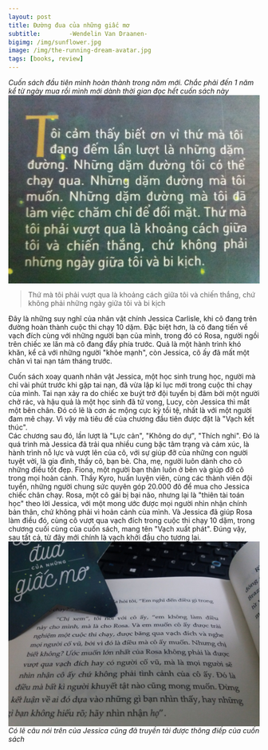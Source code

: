 ```yaml
---
layout: post
title: Đường đua của những giấc mơ
subtitle:        -Wendelin Van Draanen-
bigimg: /img/sunflower.jpg
image: /img/the-running-dream-avatar.jpg
tags: [books, review]
---
```

_Cuốn sách đầu tiên mình hoàn thành trong năm mới. Chắc phải đến 1 năm kể từ ngày mua rồi mình mới dành thời gian đọc hết cuốn sách này_
<img src="https://raw.githubusercontent.com/HieuPham2000/blog/gh-pages/img/the-running-dream-quote2.jpg"  width="600" align="center" alt="Ảnh chụp câu nói ở trang bìa sau cuốn sách">
>  Thứ mà tôi phải vượt qua là khoảng cách giữa tôi và chiến thắng, chứ không phải những ngày giữa tôi và bi kịch  

Đây là những suy nghĩ của nhân vật chính Jessica Carlisle, khi cô đang trên đường hoàn thành cuộc thi chạy 10 dặm. 
Đặc biệt hơn, là cô đang tiến về vạch đích cùng với những người bạn của mình, trong đó có Rosa, người ngồi trên chiếc xe lăn mà cô đang đẩy phía trước. 
Quả là một hành trình khó khăn, kể cả với những người "khỏe mạnh", còn Jessica, cô ấy đã mất một chân vì tai nạn tám tháng trước.

Cuốn sách xoay quanh nhân vật Jessica, một học sinh trung học, người mà chỉ vài phút trước khi gặp tai nạn, đã vừa lập kỉ lục mới trong cuộc thi chạy của mình.
Tai nạn xảy ra do chiếc xe buýt trở đội tuyển bị đâm bởi một người chở rác, và hậu quả là một học sinh đã tử vong, Lucy, còn Jessica thì mất một bên chân.
Đó có lẽ là cơn ác mộng cực kỳ tồi tệ, nhất là với một người đam mê chạy. Vì vậy mà tiêu đề của chương đầu tiên được đặt là "Vạch kết thúc".  
Các chương sau đó, lần lượt là "Lực cản", "Không do dự", "Thích nghi". Đó là quá trình mà Jessica đã trải qua nhiều cung bậc tâm trạng và cảm xúc, là hành trình nỗ lực và vượt lên
của cô, với sự giúp đỡ của những con người tuyệt vời, là gia đình, thầy cô, bạn bè. Cha, mẹ, người luôn dành cho cô những điều tốt đẹp.
Fiona, một người bạn thân luôn ở bên và giúp đỡ cô trong mọi hoàn cảnh. Thầy Kyro, huấn luyện viên, cùng các thành viên đội tuyển, những người chung sức quyên góp 20.000 đô để mua cho Jessica chiếc chân chạy.
Rosa, một cô gái bị bại não, nhưng lại là "thiên tài toán học" theo lời Jessica, với một mong ước được mọi người nhìn nhận chính bản thân, chứ không phải vì hoản cảnh của mình.
Và Jessica đã giúp Rosa làm điều đó, cùng cô vượt qua vạch đích trong cuộc thi chạy 10 dặm, trong chương cuối cùng của cuốn sách, mang tên "Vạch xuất phát". Đúng vậy, sau tất cả, từ đây mới chính là vạch khởi đầu cho tương lai.
<img src="https://raw.githubusercontent.com/HieuPham2000/blog/gh-pages/img/the-running-dream-quote1.jpg"  width="600" align="center" alt="Câu nói của Jessica với phóng viên khi chuẩn bị cho cuộc thi chạy cùng với Rosa">
_Có lẽ câu nói trên của Jessica cũng đã truyền tải được thông điếp của cuốn sách_







